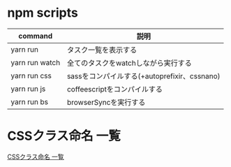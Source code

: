 # npm scripts
command|説明
---|---
yarn run|タスク一覧を表示する
yarn run watch|全てのタスクをwatchしながら実行する
yarn run css|sassをコンパイルする(+autoprefixir、cssnano)
yarn run js|coffeescriptをコンパイルする
yarn run bs|browserSyncを実行する

# CSSクラス命名 一覧
[CSSクラス命名 一覧](./css-class-naming.md)